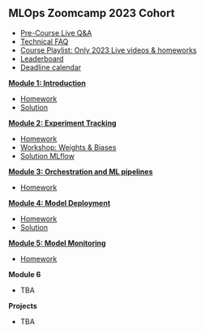 ## MLOps Zoomcamp 2023 Cohort

* [Pre-Course Live Q&A](https://www.youtube.com/watch?v=o34Q_61iA4Y&list=PL3MmuxUbc_hKqamJqQ7Ew8HxptJYnXqQM&index=1)
* [Technical FAQ](https://docs.google.com/document/d/12TlBfhIiKtyBv8RnsoJR6F72bkPDGEvPOItJIxaEzE0/edit)
* [Course Playlist: Only 2023 Live videos & homeworks](https://www.youtube.com/playlist?list=PL3MmuxUbc_hKqamJqQ7Ew8HxptJYnXqQM)
* [Leaderboard](https://docs.google.com/spreadsheets/d/e/2PACX-1vTHTc2eDorvcprX3SRd_ZejSnOjd7SUBlmr7ttYs9NsbS3G9szB9wMlMfCOLVL5XWCB0p8oaDOfffaZ/pubhtml)
* [Deadline calendar](https://docs.google.com/spreadsheets/d/e/2PACX-1vRNTwA0Of1lyprYpn2YxU-l0gvNeq-up7g7ITB42nPf2gT9Qd3PTzqTmkjAZjk1s__r7D99CsJfcZEO/pubhtml?gid=0&single=true) 

[**Module 1: Introduction**](01-intro)

* [Homework](01-intro/homework.md)
* [Solution](01-intro/homework.ipynb)

[**Module 2: Experiment Tracking**](02-experiment-tracking/)

* [Homework](02-experiment-tracking/homework.md)
* [Workshop: Weights & Biases](02-experiment-tracking/wandb.md)
* [Solution MLflow](02-experiment-tracking/solution-mlflow/)

[**Module 3: Orchestration and ML pipelines**](03-orchestration/)

* [Homework](03-orchestration/homework.md)

[**Module 4: Model Deployment**](04-deployment)

* [Homework](04-deployment/homework.md)
* [Solution](04-deployment/homework_solution)

[**Module 5: Model Monitoring**](05-monitoring/)

* [Homework](05-monitoring/homework.md)

**Module 6**

* TBA


**Projects**

* TBA
